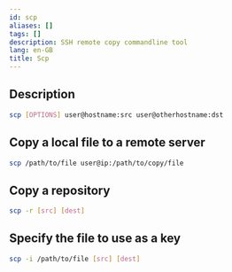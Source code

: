 ```yaml
---
id: scp
aliases: []
tags: []
description: SSH remote copy commandline tool
lang: en-GB
title: Scp
---
```


## Description

```sh
scp [OPTIONS] user@hostname:src user@otherhostname:dst
```

## Copy a local file to a remote server

```sh
scp /path/to/file user@ip:/path/to/copy/file
```

## Copy a repository

```sh
scp -r [src] [dest]
```

## Specify the file to use as a key

```sh
scp -i /path/to/file [src] [dest]
```
